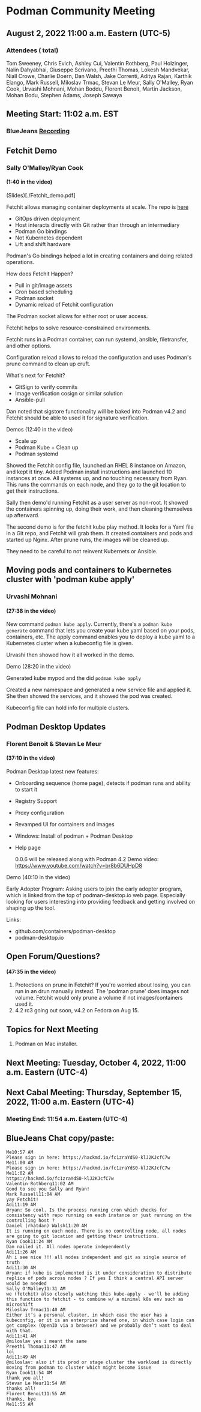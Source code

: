 # Podman Community Meeting

## August 2, 2022 11:00 a.m. Eastern (UTC-5)

### Attendees ( total)

Tom Sweeney, Chris Evich, Ashley Cui, Valentin Rothberg, Paul Holzinger, Nalin Dahyabhai, Giuseppe Scrivano, Preethi Thomas, Lokesh Mandvekar, Niall Crowe, Charlie Doern, Dan Walsh, Jake Correnti, Aditya Rajan, Karthik Elango, Mark Russell, Miloslav Trmac, Stevan Le Meur, Sally O'Malley, Ryan Cook, Urvashi Mohnani, Mohan Boddu, Florent Benoit, Martin Jackson, Mohan Bodu, Stephen Adams, Joseph Sawaya

## Meeting Start: 11:02 a.m. EST

### BlueJeans [Recording](https://youtu.be/Ee-boJpjSvA)

## Fetchit Demo

### Sally O'Malley/Ryan Cook

#### (1:40 in the video)

(Slides)[./Fetchit_demo.pdf]

Fetchit allows managing container deployments at scale. The repo is [here](https://github.com/containers/fetchit)

- GitOps driven deployment
- Host interacts directly with Git rather than through an intermediary
- Podman Go bindings
- Not Kubernetes dependent
- Lift and shift hardware

Podman's Go bindings helped a lot in creating containers and doing related operations.

How does Fetchit Happen?

- Pull in git/image assets
- Cron based scheduling
- Podman socket
- Dynamic reload of Fetchit configuration

The Podman socket allows for either root or user access.

Fetchit helps to solve resource-constrained environments.

Fetchit runs in a Podman container, can run systemd, ansible, filetransfer, and other options.

Configuration reload allows to reload the configuration and uses Podman's prune command to clean up cruft.

What's next for Fetchit?

- GitSign to verify commits
- Image verification cosign or similar solution
- Ansible-pull

Dan noted that sigstore functionality will be baked into Podman v4.2 and Fetchit should be able to used it for signature verification.

Demos (12:40 in the video)

- Scale up
- Podman Kube + Clean up
- Podman systemd

Showed the Fetchit config file, launched an RHEL 8 instance on Amazon, and kept it tiny. Added Podman install instructions and launched 10 instances at once. All systems up, and no touching necessary from Ryan. This runs the commands on each node, and they go to the git location to get their instructions.

Sally then demo'd running Fetchit as a user server as non-root. It showed the containers spinning up, doing their work, and then cleaning themselves up afterward.

The second demo is for the fetchit kube play method. It looks for a Yaml file in a Git repo, and Fetchit will grab them. It created containers and pods and started up Nginx. After prune runs, the images will be cleaned up.

They need to be careful to not reinvent Kubernets or Ansible.

## Moving pods and containers to Kubernetes cluster with 'podman kube apply'

### Urvashi Mohnani

#### (27:38 in the video)

New command `podman kube apply`. Currently, there's a `podman kube generate` command that lets you create your kube yaml based on your pods, containers, etc. The apply command enables you to deploy a kube yaml to a Kubernetes cluster when a kubeconfig file is given.

Urvashi then showed how it all worked in the demo.

Demo (28:20 in the video)

Generated kube mypod and the did `podman kube apply`

Created a new namespace and generated a new service file and applied it. She then showed the services, and it showed the pod was created.

Kubeconfig file can hold info for multiple clusters.

## Podman Desktop Updates

### Florent Benoit & Stevan Le Meur

#### (37:10 in the video)

Podman Desktop latest new features:

- Onboarding sequence (home page), detects if podman runs and ability to start it
- Registry Support
- Proxy configuration
- Revamped UI for containers and images
- Windows: Install of podman + Podman Desktop
- Help page

  0.0.6 will be released along with Podman 4.2
  Demo video: https://www.youtube.com/watch?v=br8b6DUHpD8

Demo (40:10 in the video)

Early Adopter Program:
Asking users to join the early adopter program, which is linked from the top of podman-desktop.io web page. Especially looking for users interesting into providing feedback and getting involved on shaping up the tool.

Links:

- github.com/containers/podman-desktop
- podman-desktop.io

## Open Forum/Questions?

#### (47:35 in the video)

1.  Protections on prune in Fetchit? If you're worried about losing, you can run in an drun manually instead. The 'podman prune' does images not volume. Fetchit would only prune a volume if not images/containers used it.
2.  4.2 rc3 going out soon, v4.2 on Fedora on Aug 15.

## Topics for Next Meeting

1. Podman on Mac installer.

## Next Meeting: Tuesday, October 4, 2022, 11:00 a.m. Eastern (UTC-4)

## Next Cabal Meeting: Thursday, September 15, 2022, 11:00 a.m. Eastern (UTC-4)

### Meeting End: 11:54 a.m. Eastern (UTC-4)

## BlueJeans Chat copy/paste:

```
Me10:57 AM
Please sign in here: https://hackmd.io/fc1zraYdS0-klJ2KJcfC7w
Me11:00 AM
Please sign in here: https://hackmd.io/fc1zraYdS0-klJ2KJcfC7w
Me11:02 AM
https://hackmd.io/fc1zraYdS0-klJ2KJcfC7w
Valentin Rothberg11:02 AM
Good to see you Sally and Ryan!
Mark Russell11:04 AM
yay Fetchit!
Adi11:19 AM
@ryan: So cool. Is the process running cron which checks for consistency with repo running on each instance or just running on the controlling host ?
Daniel (rhatdan) Walsh11:20 AM
It is running on each node. There is no controlling node, all nodes are going to git location and getting their instructions.
Ryan Cook11:24 AM
Dan nailed it. All nodes operate independently
Adi11:26 AM
Ah i see nice !!! all nodes independent and git as single source of truth
Adi11:30 AM
@ryan: if kube is implemented is it under consideration to distribute replica of pods across nodes ? If yes I think a central API server would be needed
Sally O'Malley11:31 AM
we (fetchit) also closely watching this kube-apply - we'll be adding this function to fetchit - to combine w/ a minimal k8s env such as microshift
Miloslav Trmac11:40 AM
Either it’s a personal cluster, in which case the user has a kubeconfig, or it is an enterprise shared one, in which case login can get complex (OpenID via a browser) and we probably don’t want to deal with that.
Adi11:41 AM
@miloslav yes i meant the same
Preethi Thomas11:47 AM
lol
Adi11:49 AM
@miloslav: also if its prod or stage cluster the workload is directly moving from podman to cluster which might become issue
Ryan Cook11:54 AM
thank you all!
Stevan Le Meur11:54 AM
thanks all!
Florent Benoit11:55 AM
thanks, bye
Me11:55 AM
```
